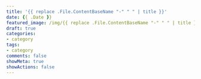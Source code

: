 ```yaml
---
title: '{{ replace .File.ContentBaseName "-" " " | title }}'
date: {{ .Date }}
featured_image: /img/{{ replace .File.ContentBaseName "-" " " | title }}/thumb.png
draft: true
categories:
- category
tags:
- category
comments: false
showMeta: true
showActions: false
---
```

